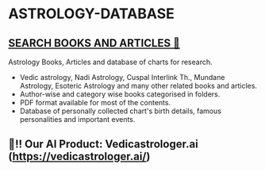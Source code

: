 # ASTROLOGY-DATABASE
## [SEARCH BOOKS AND ARTICLES 🔎](https://github.com/Rajesh-Lohith/ASTROLOGY-BOOKS-DATABASE/find/master)

Astrology Books, Articles and database of charts for research.

- Vedic astrology, Nadi Astrology, Cuspal Interlink Th., Mundane Astrology, Esoteric Astrology and many other related books and articles.
- Author-wise and category wise books categorised in folders.
- PDF format available for most of the contents.
- Database of personally collected chart's birth details, famous personalities and important events.

## 🔴‼️ Our AI Product: Vedicastrologer.ai (https://vedicastrologer.ai/)
